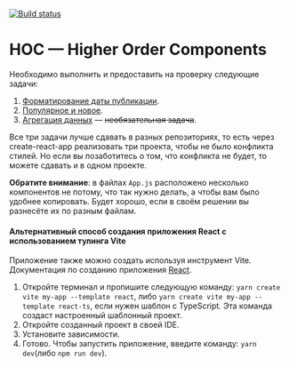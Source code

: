 [![Build status](https://ci.appveyor.com/api/projects/status/sgqqv0tf5dym49p8?svg=true)](https://ci.appveyor.com/project/Rail-G/react-hoc)


HOC — Higher Order Components
===

Необходимо выполнить и предоставить на проверку следующие задачи:

1. [Форматирование даты публикации](src/tsx/time).
2. [Популярное и новое](src/tsx/highlight).
3. [Агрегация данных](src/tsx/aggregation/) — ~~необязательная задача~~.

Все три задачи лучше сдавать в разных репозиториях, то есть через create-react-app реализовать три проекта, чтобы не
было конфликта стилей. Но если вы позаботитесь о том, что конфликта не будет, то можете сдавать и в одном проекте.

**Обратите внимание**: в файлах `App.js` расположено несколько компонентов не потому, что так нужно делать, а чтобы вам
было удобнее копировать. Будет хорошо, если в своём решении вы разнесёте их по разным файлам.

#### Альтернативный способ создания приложения React с использованием тулинга Vite

Приложение также можно создать используя инструмент Vite.
Документация по созданию приложения [React](https://vitejs.dev/guide/).

1. Откройте терминал и пропишите следующую команду: `yarn create vite my-app --template react`,
   либо `yarn create vite my-app --template react-ts`, если
   нужен шаблон с TypeScript. Эта команда создаст настроенный
   шаблонный проект.
2. Откройте созданный проект в своей IDE.
3. Установите зависимости.
4. Готово. Чтобы запустить приложение, введите команду: `yarn dev`(либо `npm run dev`).
